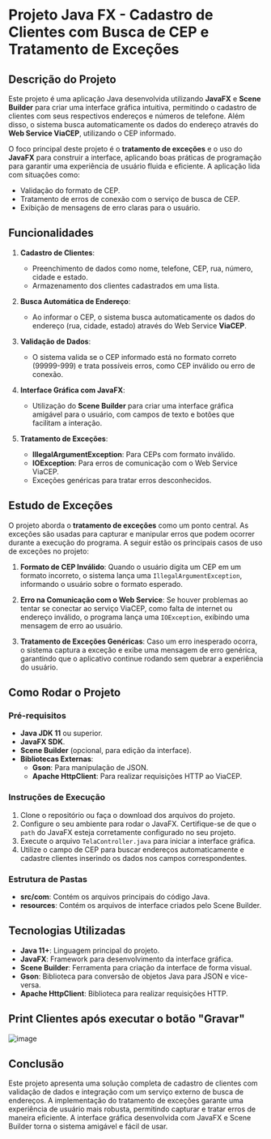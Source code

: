 # Projeto Java FX - Cadastro de Clientes com Busca de CEP e Tratamento de Exceções

## Descrição do Projeto

Este projeto é uma aplicação Java desenvolvida utilizando **JavaFX** e **Scene Builder** para criar uma interface gráfica intuitiva, permitindo o cadastro de clientes com seus respectivos endereços e números de telefone. Além disso, o sistema busca automaticamente os dados do endereço através do **Web Service ViaCEP**, utilizando o CEP informado.

O foco principal deste projeto é o **tratamento de exceções** e o uso do **JavaFX** para construir a interface, aplicando boas práticas de programação para garantir uma experiência de usuário fluida e eficiente. A aplicação lida com situações como:

- Validação do formato de CEP.
- Tratamento de erros de conexão com o serviço de busca de CEP.
- Exibição de mensagens de erro claras para o usuário.

## Funcionalidades

1. **Cadastro de Clientes**:
   - Preenchimento de dados como nome, telefone, CEP, rua, número, cidade e estado.
   - Armazenamento dos clientes cadastrados em uma lista.

2. **Busca Automática de Endereço**:
   - Ao informar o CEP, o sistema busca automaticamente os dados do endereço (rua, cidade, estado) através do Web Service **ViaCEP**.
   
3. **Validação de Dados**:
   - O sistema valida se o CEP informado está no formato correto (99999-999) e trata possíveis erros, como CEP inválido ou erro de conexão.

4. **Interface Gráfica com JavaFX**:
   - Utilização do **Scene Builder** para criar uma interface gráfica amigável para o usuário, com campos de texto e botões que facilitam a interação.

5. **Tratamento de Exceções**:
   - **IllegalArgumentException**: Para CEPs com formato inválido.
   - **IOException**: Para erros de comunicação com o Web Service ViaCEP.
   - Exceções genéricas para tratar erros desconhecidos.

## Estudo de Exceções

O projeto aborda o **tratamento de exceções** como um ponto central. As exceções são usadas para capturar e manipular erros que podem ocorrer durante a execução do programa. A seguir estão os principais casos de uso de exceções no projeto:

1. **Formato de CEP Inválido**: Quando o usuário digita um CEP em um formato incorreto, o sistema lança uma `IllegalArgumentException`, informando o usuário sobre o formato esperado.

2. **Erro na Comunicação com o Web Service**: Se houver problemas ao tentar se conectar ao serviço ViaCEP, como falta de internet ou endereço inválido, o programa lança uma `IOException`, exibindo uma mensagem de erro ao usuário.

3. **Tratamento de Exceções Genéricas**: Caso um erro inesperado ocorra, o sistema captura a exceção e exibe uma mensagem de erro genérica, garantindo que o aplicativo continue rodando sem quebrar a experiência do usuário.

## Como Rodar o Projeto

### Pré-requisitos
- **Java JDK 11** ou superior.
- **JavaFX SDK**.
- **Scene Builder** (opcional, para edição da interface).
- **Bibliotecas Externas**:
  - **Gson**: Para manipulação de JSON.
  - **Apache HttpClient**: Para realizar requisições HTTP ao ViaCEP.

### Instruções de Execução

1. Clone o repositório ou faça o download dos arquivos do projeto.
2. Configure o seu ambiente para rodar o JavaFX. Certifique-se de que o `path` do JavaFX esteja corretamente configurado no seu projeto.
3. Execute o arquivo `TelaController.java` para iniciar a interface gráfica.
4. Utilize o campo de CEP para buscar endereços automaticamente e cadastre clientes inserindo os dados nos campos correspondentes.

### Estrutura de Pastas

- **src/com**: Contém os arquivos principais do código Java.
- **resources**: Contém os arquivos de interface criados pelo Scene Builder.

## Tecnologias Utilizadas

- **Java 11+**: Linguagem principal do projeto.
- **JavaFX**: Framework para desenvolvimento da interface gráfica.
- **Scene Builder**: Ferramenta para criação da interface de forma visual.
- **Gson**: Biblioteca para conversão de objetos Java para JSON e vice-versa.
- **Apache HttpClient**: Biblioteca para realizar requisições HTTP.

## Print Clientes após executar o botão "Gravar"
![image](https://github.com/user-attachments/assets/3af01516-1197-4c5b-af22-640fcf17d5b8)

## Conclusão

Este projeto apresenta uma solução completa de cadastro de clientes com validação de dados e integração com um serviço externo de busca de endereços. A implementação do tratamento de exceções garante uma experiência de usuário mais robusta, permitindo capturar e tratar erros de maneira eficiente. A interface gráfica desenvolvida com JavaFX e Scene Builder torna o sistema amigável e fácil de usar.
